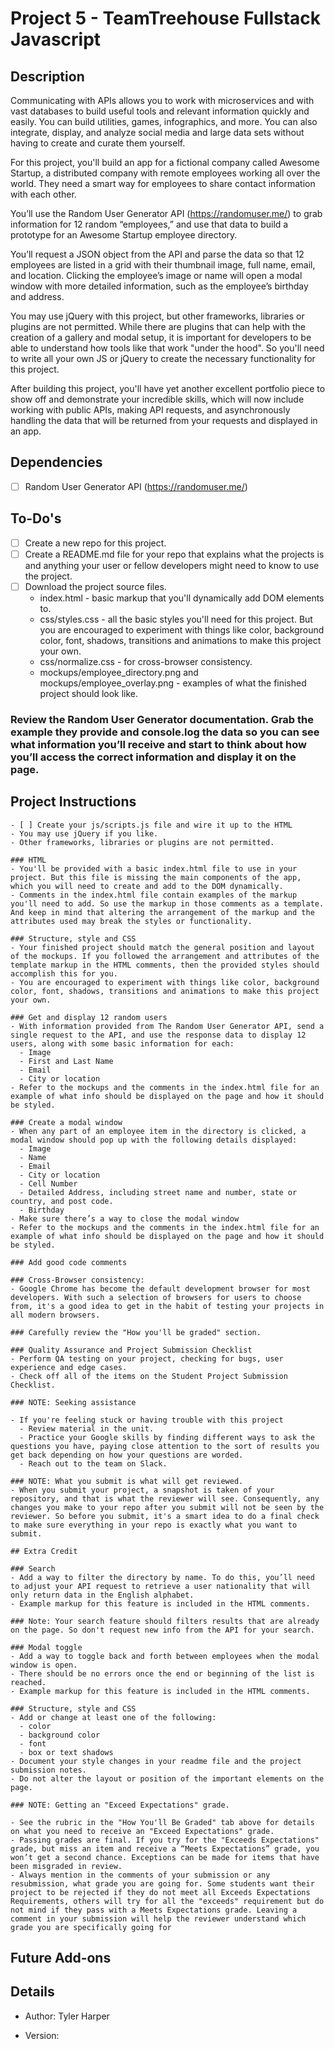 # Project 5 - TeamTreehouse Fullstack Javascript

## Description

Communicating with APIs allows you to work with microservices and with vast databases to build useful tools and relevant information quickly and easily. You can build utilities, games, infographics, and more. You can also integrate, display, and analyze social media and large data sets without having to create and curate them yourself.

For this project, you'll build an app for a fictional company called Awesome Startup, a distributed company with remote employees working all over the world. They need a smart way for employees to share contact information with each other.

You’ll use the Random User Generator API (https://randomuser.me/) to grab information for 12 random “employees,” and use that data to build a prototype for an Awesome Startup employee directory.

You’ll request a JSON object from the API and parse the data so that 12 employees are listed in a grid with their thumbnail image, full name, email, and location. Clicking the employee’s image or name will open a modal window with more detailed information, such as the employee’s birthday and address.

You may use jQuery with this project, but other frameworks, libraries or plugins are not permitted. While there are plugins that can help with the creation of a gallery and modal setup, it is important for developers to be able to understand how tools like that work "under the hood". So you'll need to write all your own JS or jQuery to create the necessary functionality for this project.

After building this project, you'll have yet another excellent portfolio piece to show off and demonstrate your incredible skills, which will now include working with public APIs, making API requests, and asynchronously handling the data that will be returned from your requests and displayed in an app.

## Dependencies

- [ ] Random User Generator API (https://randomuser.me/)

## To-Do's 

- [ ] Create a new repo for this project.
- [ ] Create a README.md file for your repo that explains what the projects is and anything your user or fellow developers might need to know to use the project.
- [ ] Download the project source files.
  - index.html - basic markup that you'll dynamically add DOM elements to.
  - css/styles.css - all the basic styles you'll need for this project. But you are encouraged to experiment with things like color, background color, font, shadows, transitions and animations to make this project your own.
  - css/normalize.css - for cross-browser consistency.
  - mockups/employee_directory.png and mockups/employee_overlay.png - examples of what the finished project should look like.
### Review the Random User Generator documentation. Grab the example they provide and console.log the data so you can see what information you’ll receive and start to think about how you’ll access the correct information and display it on the page.


## Project Instructions

    - [ ] Create your js/scripts.js file and wire it up to the HTML
    - You may use jQuery if you like.
    - Other frameworks, libraries or plugins are not permitted.
    
    ### HTML
    - You'll be provided with a basic index.html file to use in your project. But this file is missing the main components of the app, which you will need to create and add to the DOM dynamically.
    - Comments in the index.html file contain examples of the markup you'll need to add. So use the markup in those comments as a template. And keep in mind that altering the arrangement of the markup and the attributes used may break the styles or functionality.

    ### Structure, style and CSS
    - Your finished project should match the general position and layout of the mockups. If you followed the arrangement and attributes of the template markup in the HTML comments, then the provided styles should accomplish this for you.
    - You are encouraged to experiment with things like color, background color, font, shadows, transitions and animations to make this project your own.

    ### Get and display 12 random users
    - With information provided from The Random User Generator API, send a single request to the API, and use the response data to display 12 users, along with some basic information for each:
      - Image
      - First and Last Name
      - Email
      - City or location
    - Refer to the mockups and the comments in the index.html file for an example of what info should be displayed on the page and how it should be styled.

    ### Create a modal window
    - When any part of an employee item in the directory is clicked, a modal window should pop up with the following details displayed:
      - Image
      - Name
      - Email
      - City or location
      - Cell Number
      - Detailed Address, including street name and number, state or country, and post code.
      - Birthday
    - Make sure there’s a way to close the modal window
    - Refer to the mockups and the comments in the index.html file for an example of what info should be displayed on the page and how it should be styled.
    
    ### Add good code comments
    
    ### Cross-Browser consistency:
    - Google Chrome has become the default development browser for most developers. With such a selection of browsers for users to choose from, it's a good idea to get in the habit of testing your projects in all modern browsers.
    
    ### Carefully review the "How you'll be graded" section.
    
    ### Quality Assurance and Project Submission Checklist
    - Perform QA testing on your project, checking for bugs, user experience and edge cases.
    - Check off all of the items on the Student Project Submission Checklist.
    
    ### NOTE: Seeking assistance

    - If you're feeling stuck or having trouble with this project
      - Review material in the unit.
      - Practice your Google skills by finding different ways to ask the questions you have, paying close attention to the sort of results you get back depending on how your questions are worded.
      - Reach out to the team on Slack.
    
    ### NOTE: What you submit is what will get reviewed.
    - When you submit your project, a snapshot is taken of your repository, and that is what the reviewer will see. Consequently, any changes you make to your repo after you submit will not be seen by the reviewer. So before you submit, it's a smart idea to do a final check to make sure everything in your repo is exactly what you want to submit.

    ## Extra Credit

    ### Search
    - Add a way to filter the directory by name. To do this, you’ll need to adjust your API request to retrieve a user nationality that will only return data in the English alphabet.
    - Example markup for this feature is included in the HTML comments.
    
    ### Note: Your search feature should filters results that are already on the page. So don't request new info from the API for your search.

    ### Modal toggle
    - Add a way to toggle back and forth between employees when the modal window is open.
    - There should be no errors once the end or beginning of the list is reached.
    - Example markup for this feature is included in the HTML comments.
    
    ### Structure, style and CSS
    - Add or change at least one of the following:
      - color
      - background color
      - font
      - box or text shadows
    - Document your style changes in your readme file and the project submission notes.
    - Do not alter the layout or position of the important elements on the page.
    
    ### NOTE: Getting an "Exceed Expectations" grade.

    - See the rubric in the "How You'll Be Graded" tab above for details on what you need to receive an "Exceed Expectations" grade.
    - Passing grades are final. If you try for the "Exceeds Expectations" grade, but miss an item and receive a “Meets Expectations” grade, you won’t get a second chance. Exceptions can be made for items that have been misgraded in review.
    - Always mention in the comments of your submission or any resubmission, what grade you are going for. Some students want their project to be rejected if they do not meet all Exceeds Expectations Requirements, others will try for all the "exceeds" requirement but do not mind if they pass with a Meets Expectations grade. Leaving a comment in your submission will help the reviewer understand which grade you are specifically going for

## Future Add-ons

## Details

 - Author: Tyler Harper

 - Version: 